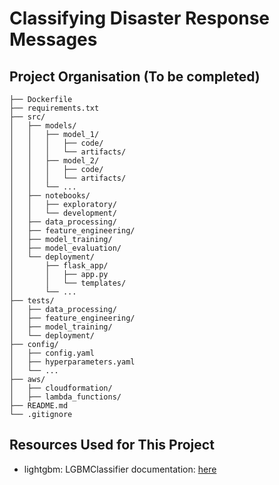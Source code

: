 # Classifying Disaster Response Messages

## Project Organisation (To be completed)
    
    ├── Dockerfile
    ├── requirements.txt
    ├── src/
    │   ├── models/
    │   │   ├── model_1/
    │   │   │   ├── code/
    │   │   │   └── artifacts/
    │   │   ├── model_2/
    │   │   │   ├── code/
    │   │   │   └── artifacts/
    │   │   └── ...
    │   ├── notebooks/
    │   │   ├── exploratory/
    │   │   └── development/
    │   ├── data_processing/
    │   ├── feature_engineering/
    │   ├── model_training/
    │   ├── model_evaluation/
    │   └── deployment/
    │       ├── flask_app/
    │       │   ├── app.py
    │       │   └── templates/
    │       └── ...
    ├── tests/
    │   ├── data_processing/
    │   ├── feature_engineering/
    │   ├── model_training/
    │   └── deployment/
    ├── config/
    │   ├── config.yaml
    │   ├── hyperparameters.yaml
    │   └── ...
    ├── aws/
    │   ├── cloudformation/
    │   ├── lambda_functions/
    ├── README.md
    └── .gitignore



## Resources Used for This Project
* lightgbm: LGBMClassifier documentation: [here](https://lightgbm.readthedocs.io/en/latest/pythonapi/lightgbm.LGBMClassifier.html#) <br>
